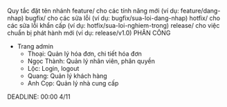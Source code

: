 Quy tắc đặt tên nhánh
    feature/ cho các tính năng mới (ví dụ: feature/dang-nhap)
    bugfix/ cho các sửa lỗi (ví dụ: bugfix/sua-loi-dang-nhap)
    hotfix/ cho các sửa lỗi khẩn cấp (ví dụ: hotfix/sua-loi-nghiem-trong) 
    release/ cho việc chuẩn bị phát hành mới (ví dụ: release/v1.0)
PHÂN CÔNG
* Trang admin
  - Thoại: Quản lý hóa đơn, chi tiết hóa đơn
  - Ngọc Thành: Quản lý nhân viên, phân quyền
  - Lộc: Login, logout
  - Quang: Quản lý khách hàng
  - Anh Cọp: Quản lý nhà cung cấp

DEADLINE: 00:00 4/11 
